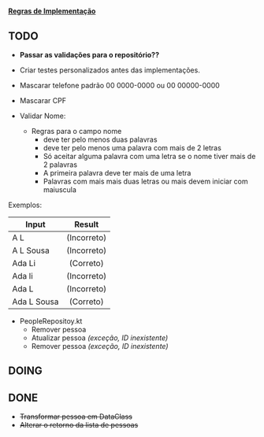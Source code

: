 #  

**[Regras de Implementação](https://github.com/fmarlon/exercicios-kotlin/commit/0b904271956468ea3fb11db60d0788cf5c1959ac "Regras de implementação")**


TODO
---

* **Passar as validações para o repositório??**
* Criar testes personalizados antes das implementações.

* Mascarar telefone padrão 00 0000-0000 ou 00 00000-0000
* Mascarar CPF
* Validar Nome:
    * Regras para o campo nome
        * deve ter pelo menos duas palavras
        * deve ter pelo menos uma palavra com mais de 2 letras
        * Só aceitar alguma palavra com uma letra se o nome tiver mais de 2 palavras
        * A primeira palavra deve ter mais de uma letra
        * Palavras com mais mais duas letras ou mais devem iniciar com maiuscula

Exemplos:

Input       |   Result
---         | :---:  
A L         |   (Incorreto)
A L Sousa   |   (Incorreto)
Ada Li      |   (Correto)
Ada li      |   (Incorreto)
Ada L       |   (Incorreto)
Ada L Sousa |   (Correto)

* PeopleRepositoy.kt
    * Remover pessoa
    * Atualizar pessoa _(exceção, ID inexistente)_
    * Remover pessoa _(exceção, ID inexistente)_

DOING
---



DONE
---

* ~~Transformar pessoa em DataClass~~
* ~~Alterar o retorno da lista de pessoas~~
